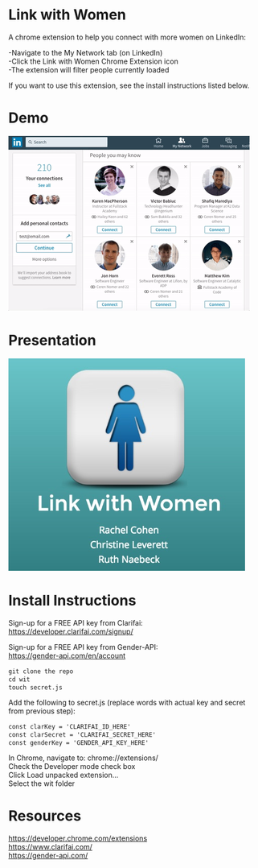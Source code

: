 # Link with Women

A chrome extension to help you connect with more women on LinkedIn:

-Navigate to the My Network tab (on LinkedIn)<br/>
-Click the Link with Women Chrome Extension icon<br/>
-The extension will filter people currently loaded

If you want to use this extension, see the install instructions listed below.

# Demo

![LinkWithWomen](/readme/Demo.gif?raw=true "My Network")

# Presentation

[![Women in Tech Presentation](/readme/Presentation.jpg)](https://slides.com/ruthnaebeck/linkwithwomen/)

# Install Instructions

Sign-up for a FREE API key from Clarifai:<br/>
https://developer.clarifai.com/signup/

Sign-up for a FREE API key from Gender-API:<br/>
https://gender-api.com/en/account

```
git clone the repo
cd wit
touch secret.js
```

Add the following to secret.js (replace words with actual key and secret from previous step):

```
const clarKey = 'CLARIFAI_ID_HERE'
const clarSecret = 'CLARIFAI_SECRET_HERE'
const genderKey = 'GENDER_API_KEY_HERE'
```

In Chrome, navigate to:  chrome://extensions/<br/>
Check the Developer mode check box<br/>
Click Load unpacked extension...<br/>
Select the wit folder<br/>

# Resources

https://developer.chrome.com/extensions<br/>
https://www.clarifai.com/<br/>
https://gender-api.com/<br/>
